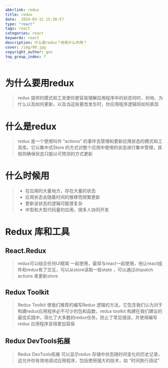 ```yaml
---
abbrlink: redux
title: redux
date:  2024-03-12 15:30:57
type: "react"
tags: react
categories: react
keywords: react
description: 什么是redux？他有什么作用？
cover: /img/99.jpg
copyright_author: gov
top_group_index: 7
---
```

# 为什么要用redux

> redux 提供的模式和工具使你更容易理解应用程序中的状态何时、何地、为什么以及如何更新，以及当这些更改发生时，你应用程序逻辑将如何表现

# 什么是redux

> redux 是一个使用叫作 “actions” 的事件去管理和更新应用状态的模式和工具库。它以集中式Store 的方式对整个应用中使用的状态进行集中管理，其规则确保状态只能以可预测的方式更新

# 什么时候用

> - 在应用的大量地方，存在大量的状态
> - 应用状态会随着时间的推移而频繁更新
> - 更新该状态的逻辑可能很复杂
> - 中型和大型代码量的应用，很多人协同开发

# Redux 库和工具

## React.Redux

> redux可以结合任何UI框架 一起使用，最常与react一起使用，他让react组件和redux有了交互，可以从store读取一些state ，可以通过dispatch actions 来更新store

## Redux Toolkit

> Redux Toolkit 使我们推荐的编写Redux 逻辑的方法，它包含我们认为对于构建redux应用程序必不可少的包和函数，redux toolkit 构建在我们建议的最佳实践中，简化了大多数的redux任务，防止了常见错误，并使得编写redux 应用程序变得更加容易

## Redux DevTools拓展

> Redux DevTools拓展 可以显示redux 存储中状态随时间变化的历史记录，这允许你有效地调试应用程序，包括使用强大的技术，如 “时间旅行调试”